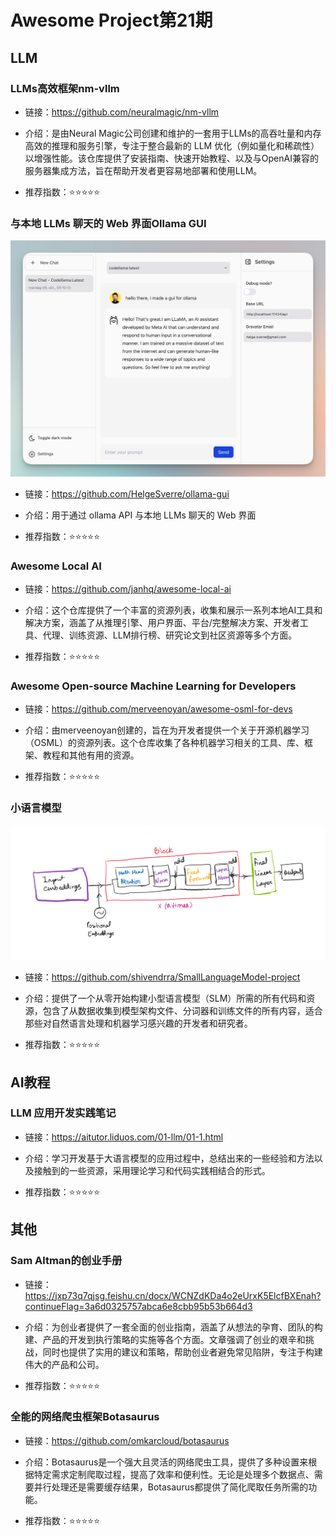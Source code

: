 # Awesome Project第21期

## LLM

### LLMs高效框架nm-vllm 

- 链接：https://github.com/neuralmagic/nm-vllm
  
- 介绍：​是由Neural Magic公司创建和维护的​一套用于LLMs的高吞吐量和内存高效的推理和服务引擎，专注于整合最新的 LLM 优化（例如量化和稀疏性）以增强性能。该仓库提供了安装指南、快速开始教程、以及与OpenAI兼容的服务器集成方法，旨在帮助开发者更容易地部署和使用LLM。

- 推荐指数：⭐️⭐️⭐️⭐️⭐️

### 与本地 LLMs 聊天的 Web 界面Ollama GUI

![](images/20240311-20240317/OllamaGUI.png)

- 链接：https://github.com/HelgeSverre/ollama-gui
  
- 介绍：​​用于通过 ollama API 与本地 LLMs 聊天的 Web 界面

- 推荐指数：⭐️⭐️⭐️⭐️⭐️

### Awesome Local AI

- 链接：https://github.com/janhq/awesome-local-ai
  
- 介绍：​​这个仓库提供了一个丰富的资源列表，收集和展示一系列本地AI工具和解决方案，涵盖了从推理引擎、用户界面、平台/完整解决方案、开发者工具、代理、训练资源、LLM排行榜、研究论文到社区资源等多个方面。

- 推荐指数：⭐️⭐️⭐️⭐️⭐️

### Awesome Open-source Machine Learning for Developers

- 链接：https://github.com/merveenoyan/awesome-osml-for-devs
  
- 介绍：​由merveenoyan创建的，旨在为开发者提供一个关于开源机器学习（OSML）的资源列表。这个仓库收集了各种机器学习相关的工具、库、框架、教程和其他有用的资源。

- 推荐指数：⭐️⭐️⭐️⭐️⭐️

### 小语言模型

![](images/20240311-20240317/SmallLanguageModel.png)


- 链接：https://github.com/shivendrra/SmallLanguageModel-project
  
- 介绍：提供了一个从零开始构建小型语言模型（SLM）所需的所有代码和资源，包含了从数据收集到模型架构文件、分词器和训练文件的所有内容，适合那些对自然语言处理和机器学习感兴趣的开发者和研究者。

- 推荐指数：⭐️⭐️⭐️⭐️⭐️

## AI教程

### LLM 应用开发实践笔记

- 链接：https://aitutor.liduos.com/01-llm/01-1.html
  
- 介绍：​​学习开发基于大语言模型的应用过程中，总结出来的一些经验和方法以及接触到的一些资源，采用理论学习和代码实践相结合的形式。

- 推荐指数：⭐️⭐️⭐️⭐️⭐️

## 其他

### Sam Altman的创业手册

- 链接：https://jxp73q7qjsg.feishu.cn/docx/WCNZdKDa4o2eUrxK5ElcfBXEnah?continueFlag=3a6d0325757abca6e8cbb95b53b664d3
  
- 介绍：​​为创业者提供了一套全面的创业指南，涵盖了从想法的孕育、团队的构建、产品的开发到执行策略的实施等各个方面。文章强调了创业的艰辛和挑战，同时也提供了实用的建议和策略，帮助创业者避免常见陷阱，专注于构建伟大的产品和公司。

- 推荐指数：⭐️⭐️⭐️⭐️⭐️

### 全能的网络爬虫框架Botasaurus

- 链接：https://github.com/omkarcloud/botasaurus
  
- 介绍：​​Botasaurus是一个强大且灵活的网络爬虫工具，提供了多种设置来根据特定需求定制爬取过程，提高了效率和便利性。无论是处理多个数据点、需要并行处理还是需要缓存结果，Botasaurus都提供了简化爬取任务所需的功能。

- 推荐指数：⭐️⭐️⭐️⭐️⭐️